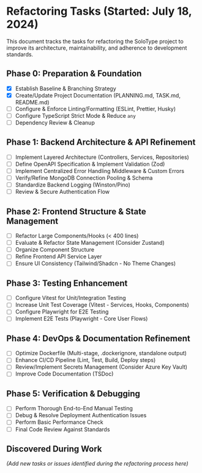 # Refactoring Tasks (Started: July 18, 2024)

This document tracks the tasks for refactoring the SoloType project to improve its architecture, maintainability, and adherence to development standards.

## Phase 0: Preparation & Foundation
- [x] Establish Baseline & Branching Strategy
- [x] Create/Update Project Documentation (PLANNING.md, TASK.md, README.md)
- [ ] Configure & Enforce Linting/Formatting (ESLint, Prettier, Husky)
- [ ] Configure TypeScript Strict Mode & Reduce `any`
- [ ] Dependency Review & Cleanup

## Phase 1: Backend Architecture & API Refinement
- [ ] Implement Layered Architecture (Controllers, Services, Repositories)
- [ ] Define OpenAPI Specification & Implement Validation (Zod)
- [ ] Implement Centralized Error Handling Middleware & Custom Errors
- [ ] Verify/Refine MongoDB Connection Pooling & Schema
- [ ] Standardize Backend Logging (Winston/Pino)
- [ ] Review & Secure Authentication Flow

## Phase 2: Frontend Structure & State Management
- [ ] Refactor Large Components/Hooks (< 400 lines)
- [ ] Evaluate & Refactor State Management (Consider Zustand)
- [ ] Organize Component Structure
- [ ] Refine Frontend API Service Layer
- [ ] Ensure UI Consistency (Tailwind/Shadcn - No Theme Changes)

## Phase 3: Testing Enhancement
- [ ] Configure Vitest for Unit/Integration Testing
- [ ] Increase Unit Test Coverage (Vitest - Services, Hooks, Components)
- [ ] Configure Playwright for E2E Testing
- [ ] Implement E2E Tests (Playwright - Core User Flows)

## Phase 4: DevOps & Documentation Refinement
- [ ] Optimize Dockerfile (Multi-stage, .dockerignore, standalone output)
- [ ] Enhance CI/CD Pipeline (Lint, Test, Build, Deploy steps)
- [ ] Review/Implement Secrets Management (Consider Azure Key Vault)
- [ ] Improve Code Documentation (TSDoc)

## Phase 5: Verification & Debugging
- [ ] Perform Thorough End-to-End Manual Testing
- [ ] Debug & Resolve Deployment Authentication Issues
- [ ] Perform Basic Performance Check
- [ ] Final Code Review Against Standards

## Discovered During Work
*(Add new tasks or issues identified during the refactoring process here)* 